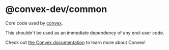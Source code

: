 # @convex-dev/common

Core code used by [convex](https://www.npmjs.com/package/convex).

This shouldn't be used as an immediate dependency of any end-user code.

Check out [the Convex documentation](https://docs.convex.dev) to learn more
about Convex!
